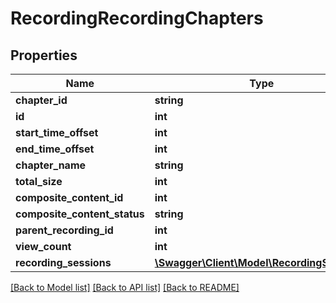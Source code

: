 # RecordingRecordingChapters

## Properties
Name | Type | Description | Notes
------------ | ------------- | ------------- | -------------
**chapter_id** | **string** |  | [optional] 
**id** | **int** |  | [optional] 
**start_time_offset** | **int** |  | [optional] 
**end_time_offset** | **int** |  | [optional] 
**chapter_name** | **string** |  | [optional] 
**total_size** | **int** |  | [optional] 
**composite_content_id** | **int** |  | [optional] 
**composite_content_status** | **string** |  | [optional] 
**parent_recording_id** | **int** |  | [optional] 
**view_count** | **int** |  | [optional] 
**recording_sessions** | [**\Swagger\Client\Model\RecordingSession[]**](RecordingSession.md) |  | [optional] 

[[Back to Model list]](../README.md#documentation-for-models) [[Back to API list]](../README.md#documentation-for-api-endpoints) [[Back to README]](../README.md)



